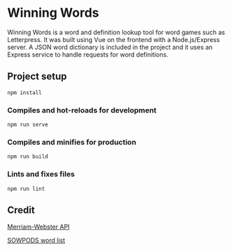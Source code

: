 # Winning Words
Winning Words is a word and definition lookup tool for word games such as Letterpress. It was built using Vue on the frontend with a Node.js/Express server. A JSON word dictionary is included in the project and it uses an Express service to handle requests for word definitions.

## Project setup
```
npm install
```

### Compiles and hot-reloads for development
```
npm run serve
```

### Compiles and minifies for production
```
npm run build
```

### Lints and fixes files
```
npm run lint
```

## Credit
[Merriam-Webster API](https://dictionaryapi.com/)

[SOWPODS word list](https://raw.githubusercontent.com/jmlewis/valett/master/scrabble/sowpods.txt)


